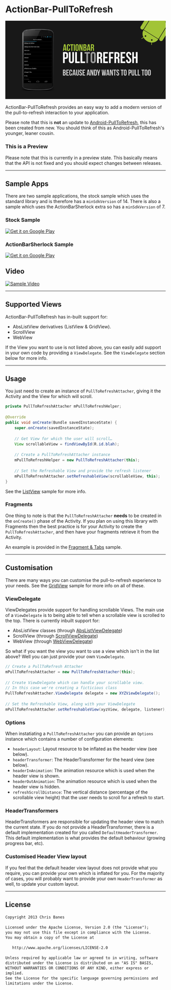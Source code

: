 # ActionBar-PullToRefresh

![ActionBar-PullToRefresh](https://github.com/chrisbanes/ActionBar-PullToRefresh/raw/master/header.png)

ActionBar-PullToRefresh provides an easy way to add a modern version of the pull-to-refresh interaction to your application.

Please note that this is __not__ an update to [Android-PullToRefresh](https://github.com/chrisbanes/Android-PullToRefresh), this has been created from new. You should think of this as Android-PullToRefresh's younger, leaner cousin.

### This is a Preview
Please note that this is currently in a preview state. This basically means that the API is not fixed and you should expect changes between releases.

---

## Sample Apps

There are two sample applications, the stock sample which uses the standard library and is therefore has a `minSdkVersion` of 14. There is also a sample which uses the ActionBarSherlock extra so has a `minSdkVersion` of 7.

### Stock Sample
[![Get it on Google Play](http://www.android.com/images/brand/get_it_on_play_logo_small.png)](http://play.google.com/store/apps/details?id=uk.co.senab.actionbarpulltorefresh.samples.stock)

### ActionBarSherlock Sample
[![Get it on Google Play](http://www.android.com/images/brand/get_it_on_play_logo_small.png)](http://play.google.com/store/apps/details?id=uk.co.senab.actionbarpulltorefresh.extras.actionbarsherlock)

## Video

[![Sample Video](http://img.youtube.com/vi/YOYtPF-4RPg/0.jpg)](https://www.youtube.com/watch?v=YOYtPF-4RPg)

---

## Supported Views

ActionBar-PullToRefresh has in-built support for:

 * AbsListView derivatives (ListView & GridView).
 * ScrollView
 * WebView

If the View you want to use is not listed above, you can easily add support in your own code by providing a `ViewDelegate`. See the `ViewDelegate` section below for more info.

---

## Usage
You just need to create an instance of `PullToRefreshAttacher`, giving it the Activity and the View for which will scroll.

``` java
private PullToRefreshAttacher mPullToRefreshHelper;

@Override
public void onCreate(Bundle savedInstanceState) {
    super.onCreate(savedInstanceState);
        
    // Get View for which the user will scroll…
    View scrollableView = findViewById(R.id.blah); 

    // Create a PullToRefreshAttacher instance
    mPullToRefreshHelper = new PullToRefreshAttacher(this);

    // Set the Refreshable View and provide the refresh listener
    mPullToRefreshAttacher.setRefreshableView(scrollableView, this);
}
```
See the [ListView](https://github.com/chrisbanes/ActionBar-PullToRefresh/blob/master/samples/stock/src/uk/co/senab/actionbarpulltorefresh/samples/stock/ListViewActivity.java) sample for more info.

### Fragments

One thing to note is that the `PullToRefreshAttacher` **needs** to be created in the `onCreate()` phase of the Activity. If you plan on using this library with Fragments then the best practice is for your Activity to create the `PullToRefreshAttacher`, and then have your fragments retrieve it from the Activity.

An example is provided in the [Fragment & Tabs](https://github.com/chrisbanes/ActionBar-PullToRefresh/blob/master/samples/stock/src/uk/co/senab/actionbarpulltorefresh/samples/stock/FragmentTabsActivity.java) sample.

---

## Customisation

There are many ways you can customise the pull-to-refresh experience to your needs. See the [GridView](https://github.com/chrisbanes/ActionBar-PullToRefresh/blob/master/samples/stock/src/uk/co/senab/actionbarpulltorefresh/samples/stock/GridViewActivity.java) sample for more info on all of these.
    
### ViewDelegate

ViewDelegates provide support for handling scrollable Views. The main use of a `ViewDelegate` is to being able to tell when a scrollable view is scrolled to the top. There is currently inbuilt support for:

 * AbsListView classes (through [AbsListViewDelegate](https://github.com/chrisbanes/ActionBar-PullToRefresh/blob/master/library/src/uk/co/senab/actionbarpulltorefresh/library/viewdelegates/AbsListViewDelegate.java))
 * ScrollView (through [ScrollViewDelegate](https://github.com/chrisbanes/ActionBar-PullToRefresh/blob/master/library/src/uk/co/senab/actionbarpulltorefresh/library/viewdelegates/ScrollViewDelegate.java))
 * WebView (through [WebViewDelegate](https://github.com/chrisbanes/ActionBar-PullToRefresh/blob/master/library/src/uk/co/senab/actionbarpulltorefresh/library/viewdelegates/WebViewDelegate.java))

So what if you want the view you want to use a view which isn't in the list above? Well you can just provide your own `ViewDelegate`.

``` java
// Create a PullToRefresh Attacher
mPullToRefreshAttacher = new PullToRefreshAttacher(this);

// Create ViewDelegate which can handle your scrollable view.
// In this case we're creating a ficticious class
PullToRefreshAttacher.ViewDelegate delegate = new XYZViewDelegate();

// Set the Refreshable View, along with your ViewDelegate
mPullToRefreshAttacher.setRefreshableView(xyzView, delegate, listener);
```

### Options
When instatiating a `PullToRefreshAttacher` you can provide an `Options` instance which contains a number of configuration elements:

 * `headerLayout`: Layout resource to be inflated as the header view (see below).
 * `headerTransformer`: The HeaderTransformer for the heard view (see below).
 * `headerInAnimation`: The animation resource which is used when the header view is shown.
 * `headerOutAnimation`: The animation resource which is used when the header view is hidden.
 * `refreshScrollDistance`: The vertical distance (percentage of the scrollable view height) that the user needs to scroll for a refresh to start.

### HeaderTransformers
HeaderTransformers are responsible for updating the header view to match the current state. If you do not provide a HeaderTransformer, there is a default implementation created for you called `DefaultHeaderTransformer`. This default implementation is what provides the default behaviour (growing progress bar, etc).

### Customised Header View layout
If you feel that the default header view layout does not provide what you require, you can provide your own which is inflated for you. For the majority of cases, you will probably want to provide your own `HeaderTransformer` as well, to update your custom layout.

---

## License

    Copyright 2013 Chris Banes

    Licensed under the Apache License, Version 2.0 (the "License");
    you may not use this file except in compliance with the License.
    You may obtain a copy of the License at

       http://www.apache.org/licenses/LICENSE-2.0

    Unless required by applicable law or agreed to in writing, software
    distributed under the License is distributed on an "AS IS" BASIS,
    WITHOUT WARRANTIES OR CONDITIONS OF ANY KIND, either express or implied.
    See the License for the specific language governing permissions and
    limitations under the License.
